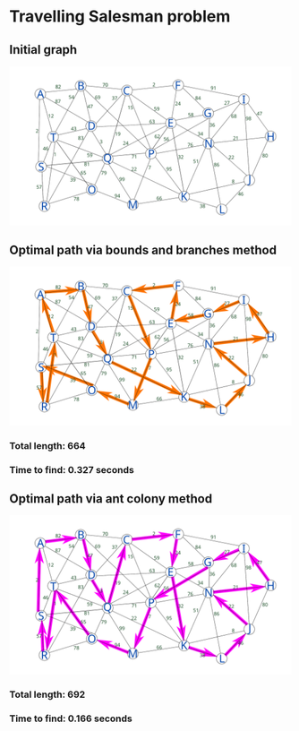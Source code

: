 # Travelling Salesman problem

## Initial graph

![graph](./graph_tsp.png "Graph")

## Optimal path via bounds and branches method

![optimalBAB](./optimal_bounds_branches.png "Bounds and branches")

### Total length: 664

### Time to find: 0.327 seconds

## Optimal path via ant colony method

![optimalAnt](./optimal_ant_colony.png "Ant colony")

### Total length: 692

### Time to find: 0.166 seconds
